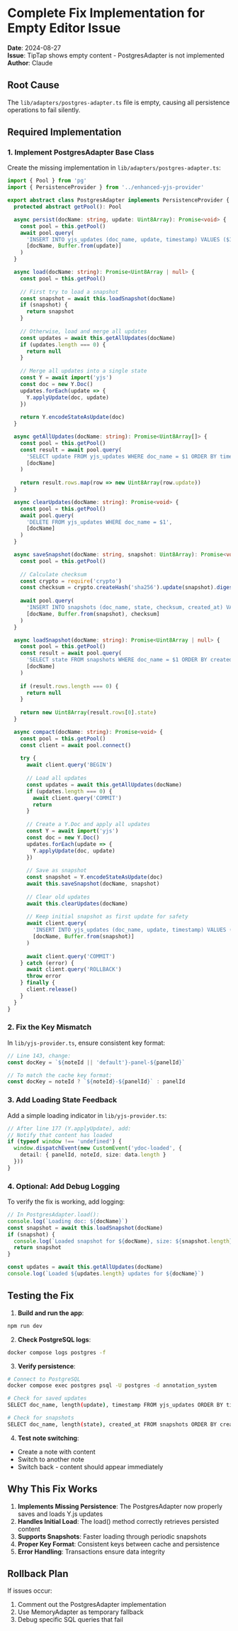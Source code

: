 # Complete Fix Implementation for Empty Editor Issue
**Date**: 2024-08-27  
**Issue**: TipTap shows empty content - PostgresAdapter is not implemented
**Author**: Claude

## Root Cause
The `lib/adapters/postgres-adapter.ts` file is empty, causing all persistence operations to fail silently.

## Required Implementation

### 1. Implement PostgresAdapter Base Class
Create the missing implementation in `lib/adapters/postgres-adapter.ts`:

```typescript
import { Pool } from 'pg'
import { PersistenceProvider } from '../enhanced-yjs-provider'

export abstract class PostgresAdapter implements PersistenceProvider {
  protected abstract getPool(): Pool

  async persist(docName: string, update: Uint8Array): Promise<void> {
    const pool = this.getPool()
    await pool.query(
      'INSERT INTO yjs_updates (doc_name, update, timestamp) VALUES ($1, $2, NOW())',
      [docName, Buffer.from(update)]
    )
  }

  async load(docName: string): Promise<Uint8Array | null> {
    const pool = this.getPool()
    
    // First try to load a snapshot
    const snapshot = await this.loadSnapshot(docName)
    if (snapshot) {
      return snapshot
    }
    
    // Otherwise, load and merge all updates
    const updates = await this.getAllUpdates(docName)
    if (updates.length === 0) {
      return null
    }
    
    // Merge all updates into a single state
    const Y = await import('yjs')
    const doc = new Y.Doc()
    updates.forEach(update => {
      Y.applyUpdate(doc, update)
    })
    
    return Y.encodeStateAsUpdate(doc)
  }

  async getAllUpdates(docName: string): Promise<Uint8Array[]> {
    const pool = this.getPool()
    const result = await pool.query(
      'SELECT update FROM yjs_updates WHERE doc_name = $1 ORDER BY timestamp ASC',
      [docName]
    )
    
    return result.rows.map(row => new Uint8Array(row.update))
  }

  async clearUpdates(docName: string): Promise<void> {
    const pool = this.getPool()
    await pool.query(
      'DELETE FROM yjs_updates WHERE doc_name = $1',
      [docName]
    )
  }

  async saveSnapshot(docName: string, snapshot: Uint8Array): Promise<void> {
    const pool = this.getPool()
    
    // Calculate checksum
    const crypto = require('crypto')
    const checksum = crypto.createHash('sha256').update(snapshot).digest('hex')
    
    await pool.query(
      'INSERT INTO snapshots (doc_name, state, checksum, created_at) VALUES ($1, $2, $3, NOW())',
      [docName, Buffer.from(snapshot), checksum]
    )
  }

  async loadSnapshot(docName: string): Promise<Uint8Array | null> {
    const pool = this.getPool()
    const result = await pool.query(
      'SELECT state FROM snapshots WHERE doc_name = $1 ORDER BY created_at DESC LIMIT 1',
      [docName]
    )
    
    if (result.rows.length === 0) {
      return null
    }
    
    return new Uint8Array(result.rows[0].state)
  }

  async compact(docName: string): Promise<void> {
    const pool = this.getPool()
    const client = await pool.connect()
    
    try {
      await client.query('BEGIN')
      
      // Load all updates
      const updates = await this.getAllUpdates(docName)
      if (updates.length === 0) {
        await client.query('COMMIT')
        return
      }
      
      // Create a Y.Doc and apply all updates
      const Y = await import('yjs')
      const doc = new Y.Doc()
      updates.forEach(update => {
        Y.applyUpdate(doc, update)
      })
      
      // Save as snapshot
      const snapshot = Y.encodeStateAsUpdate(doc)
      await this.saveSnapshot(docName, snapshot)
      
      // Clear old updates
      await this.clearUpdates(docName)
      
      // Keep initial snapshot as first update for safety
      await client.query(
        'INSERT INTO yjs_updates (doc_name, update, timestamp) VALUES ($1, $2, NOW())',
        [docName, Buffer.from(snapshot)]
      )
      
      await client.query('COMMIT')
    } catch (error) {
      await client.query('ROLLBACK')
      throw error
    } finally {
      client.release()
    }
  }
}
```

### 2. Fix the Key Mismatch
In `lib/yjs-provider.ts`, ensure consistent key format:

```typescript
// Line 143, change:
const docKey = `${noteId || 'default'}-panel-${panelId}`

// To match the cache key format:
const docKey = noteId ? `${noteId}-${panelId}` : panelId
```

### 3. Add Loading State Feedback
Add a simple loading indicator in `lib/yjs-provider.ts`:

```typescript
// After line 177 (Y.applyUpdate), add:
// Notify that content has loaded
if (typeof window !== 'undefined') {
  window.dispatchEvent(new CustomEvent('ydoc-loaded', { 
    detail: { panelId, noteId, size: data.length }
  }))
}
```

### 4. Optional: Add Debug Logging
To verify the fix is working, add logging:

```typescript
// In PostgresAdapter.load():
console.log(`Loading doc: ${docName}`)
const snapshot = await this.loadSnapshot(docName)
if (snapshot) {
  console.log(`Loaded snapshot for ${docName}, size: ${snapshot.length}`)
  return snapshot
}

const updates = await this.getAllUpdates(docName)
console.log(`Loaded ${updates.length} updates for ${docName}`)
```

## Testing the Fix

1. **Build and run the app**:
```bash
npm run dev
```

2. **Check PostgreSQL logs**:
```bash
docker compose logs postgres -f
```

3. **Verify persistence**:
```bash
# Connect to PostgreSQL
docker compose exec postgres psql -U postgres -d annotation_system

# Check for saved updates
SELECT doc_name, length(update), timestamp FROM yjs_updates ORDER BY timestamp DESC LIMIT 10;

# Check for snapshots
SELECT doc_name, length(state), created_at FROM snapshots ORDER BY created_at DESC LIMIT 10;
```

4. **Test note switching**:
- Create a note with content
- Switch to another note
- Switch back - content should appear immediately

## Why This Fix Works

1. **Implements Missing Persistence**: The PostgresAdapter now properly saves and loads Y.js updates
2. **Handles Initial Load**: The load() method correctly retrieves persisted content
3. **Supports Snapshots**: Faster loading through periodic snapshots
4. **Proper Key Format**: Consistent keys between cache and persistence
5. **Error Handling**: Transactions ensure data integrity

## Rollback Plan
If issues occur:
1. Comment out the PostgresAdapter implementation
2. Use MemoryAdapter as temporary fallback
3. Debug specific SQL queries that fail